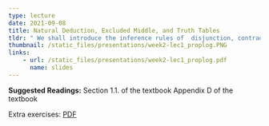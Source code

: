 ```yaml
---
type: lecture
date: 2021-09-08
title: Natural Deduction, Excluded Middle, and Truth Tables
tldr: " We shall introduce the inference rules of  disjunction, contradiction and negation. We shall also talk about the semantics of (classical) propositional logic."
thumbnail: /static_files/presentations/week2-lec1_proplog.PNG 
links: 
    - url: /static_files/presentations/week2-lec1_proplog.pdf
      name: slides
---
```

**Suggested Readings:**
Section 1.1. of the textbook 
Appendix D of the textbook 

Extra exercises: [PDF](/static_files/ex/week2-ex.pdf)